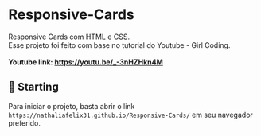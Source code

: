 # Responsive-Cards

Responsive Cards com HTML e CSS.<br />
Esse projeto foi feito com base no tutorial do Youtube - Girl Coding.<br /><br/>
**Youtube link: https://youtu.be/_-3nHZHkn4M**
<!-- ### Web Version
<img src="https://i.imgur.com/nxf5JAi.png" alt="Web Version"/>

### Mobile Version
<img src="https://i.imgur.com/GfFl7Pt.png" alt="Mobile Version" width="300"/> -->

## 🚀 Starting

Para iniciar o projeto, basta abrir o link `https://nathaliafelix31.github.io/Responsive-Cards/` em seu navegador preferido. 
